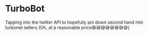 # TurboBot
Tapping into the twitter API to hopefully pin down second hand mtn turbonet sellers
(Oh, at a reasonable price😅😅😅😅😅😅😅😅)
